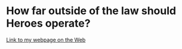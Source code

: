 # How far outside of the law should Heroes operate? 

[Link to my webpage on the Web](https://heangchua334.github.io/iron-responsible/)
